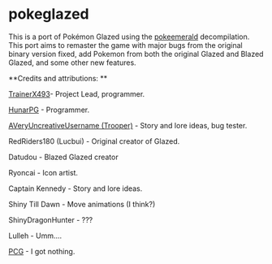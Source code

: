 # pokeglazed

This is a port of Pokémon Glazed using the [pokeemerald](https://github.com/pret/pokeemerald) decompilation. This port aims to remaster the game with major bugs from the original binary version fixed, add Pokemon from both the original Glazed and Blazed Glazed, and some other new features. 

**Credits and attributions: **

[TrainerX493](https://github.com/TrainerX493)- Project Lead, programmer. 

[HunarPG](https://github.com/HunarPG) - Programmer.

[AVeryUncreativeUsername (Trooper)](https://github.com/LazyWeasal) - Story and lore ideas, bug tester. 

RedRiders180 (Lucbui) - Original creator of Glazed.

Datudou - Blazed Glazed creator

Ryoncai - Icon artist. 

Captain Kennedy - Story and lore ideas. 

Shiny Till Dawn - Move animations (I think?) 

ShinyDragonHunter - ???

Lulleh - Umm....

[PCG](https://github.com/PCG06) - I got nothing. 
